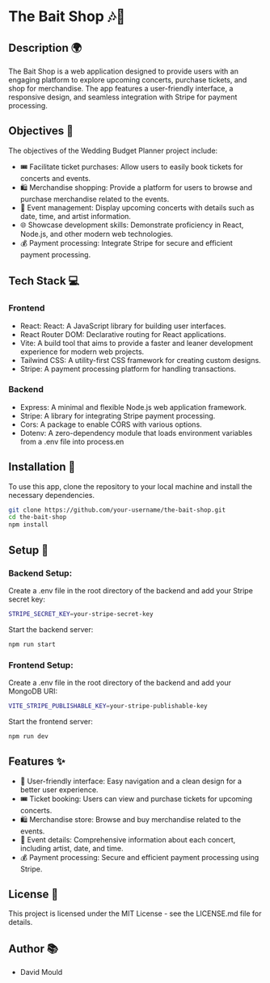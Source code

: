 # The Bait Shop 🎶🍻

## Description 🌍

The Bait Shop is a web application designed to provide users with an engaging platform to explore upcoming concerts, purchase tickets, and shop for merchandise. The app features a user-friendly interface, a responsive design, and seamless integration with Stripe for payment processing.

## Objectives 🎯

The objectives of the Wedding Budget Planner project include:

- 🎟️ Facilitate ticket purchases: Allow users to easily book tickets for concerts and events.
- 🛍️ Merchandise shopping: Provide a platform for users to browse and purchase merchandise related to the events.
- 📅 Event management: Display upcoming concerts with details such as date, time, and artist information.
- 🌐 Showcase development skills: Demonstrate proficiency in React, Node.js, and other modern web technologies.
- 💰 Payment processing: Integrate Stripe for secure and efficient payment processing.

## Tech Stack 💻

### Frontend

- React: React: A JavaScript library for building user interfaces.
- React Router DOM: Declarative routing for React applications.
- Vite: A build tool that aims to provide a faster and leaner development experience for modern web projects.
- Tailwind CSS: A utility-first CSS framework for creating custom designs.
- Stripe: A payment processing platform for handling transactions.

### Backend

- Express: A minimal and flexible Node.js web application framework.
- Stripe: A library for integrating Stripe payment processing.
- Cors: A package to enable CORS with various options.
- Dotenv: A zero-dependency module that loads environment variables from a .env file into process.en

## Installation 🔧

To use this app, clone the repository to your local machine and install the necessary dependencies.

```bash
git clone https://github.com/your-username/the-bait-shop.git
cd the-bait-shop
npm install
```

## Setup 🔧

### Backend Setup:

Create a .env file in the root directory of the backend and add your Stripe secret key:

```bash
STRIPE_SECRET_KEY=your-stripe-secret-key
```

Start the backend server:

```bash
npm run start
```

### Frontend Setup:

Create a .env file in the root directory of the backend and add your MongoDB URI:

```bash
VITE_STRIPE_PUBLISHABLE_KEY=your-stripe-publishable-key
```

Start the frontend server:

```bash
npm run dev
```

## Features ✨

- 🎉 User-friendly interface: Easy navigation and a clean design for a better user experience.
- 🎟️ Ticket booking: Users can view and purchase tickets for upcoming concerts.
- 🛍️ Merchandise store: Browse and buy merchandise related to the events.
- 📅 Event details: Comprehensive information about each concert, including artist, date, and time.
- 💰 Payment processing: Secure and efficient payment processing using Stripe.

## License 📝

This project is licensed under the MIT License - see the LICENSE.md file for details.

## Author 📚

- David Mould
